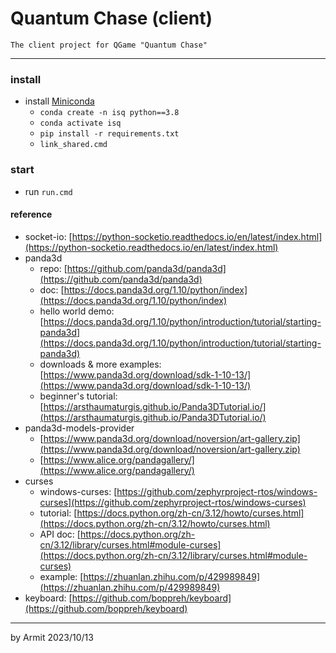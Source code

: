 # Quantum Chase (client)

    The client project for QGame "Quantum Chase"

----

### install

- install [Miniconda](https://docs.conda.io/projects/miniconda/en/latest/)
  - `conda create -n isq python==3.8`
  - `conda activate isq`
  - `pip install -r requirements.txt`
  - `link_shared.cmd`


### start

- run `run.cmd`


#### reference

- socket-io: [https://python-socketio.readthedocs.io/en/latest/index.html](https://python-socketio.readthedocs.io/en/latest/index.html)
- panda3d
  - repo: [https://github.com/panda3d/panda3d](https://github.com/panda3d/panda3d)
  - doc: [https://docs.panda3d.org/1.10/python/index](https://docs.panda3d.org/1.10/python/index)
  - hello world demo: [https://docs.panda3d.org/1.10/python/introduction/tutorial/starting-panda3d](https://docs.panda3d.org/1.10/python/introduction/tutorial/starting-panda3d)
  - downloads & more examples: [https://www.panda3d.org/download/sdk-1-10-13/](https://www.panda3d.org/download/sdk-1-10-13/) 
  - beginner's tutorial: [https://arsthaumaturgis.github.io/Panda3DTutorial.io/](https://arsthaumaturgis.github.io/Panda3DTutorial.io/)
- panda3d-models-provider
  - [https://www.panda3d.org/download/noversion/art-gallery.zip](https://www.panda3d.org/download/noversion/art-gallery.zip)
  - [https://www.alice.org/pandagallery/](https://www.alice.org/pandagallery/)
- curses
  - windows-curses: [https://github.com/zephyrproject-rtos/windows-curses](https://github.com/zephyrproject-rtos/windows-curses)
  - tutorial: [https://docs.python.org/zh-cn/3.12/howto/curses.html](https://docs.python.org/zh-cn/3.12/howto/curses.html)
  - API doc: [https://docs.python.org/zh-cn/3.12/library/curses.html#module-curses](https://docs.python.org/zh-cn/3.12/library/curses.html#module-curses)
  - example: [https://zhuanlan.zhihu.com/p/429989849](https://zhuanlan.zhihu.com/p/429989849)
- keyboard: [https://github.com/boppreh/keyboard](https://github.com/boppreh/keyboard)

----
by Armit
2023/10/13
